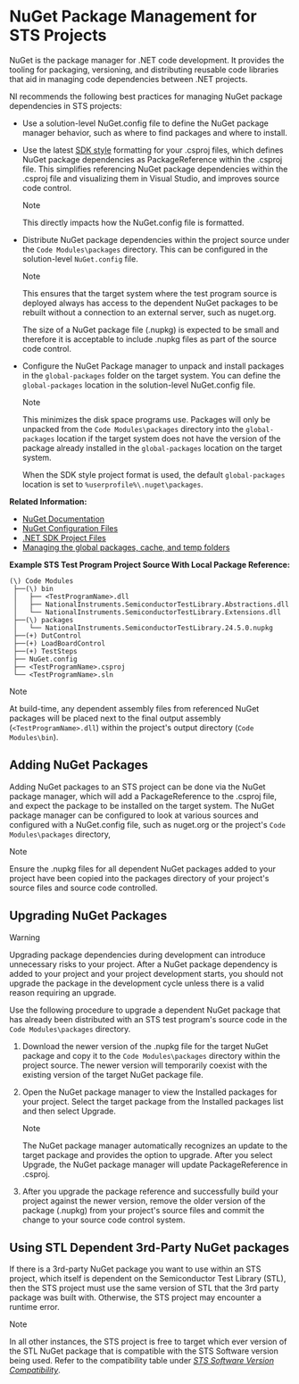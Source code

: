# NuGet Package Management for STS Projects

NuGet is the package manager for .NET code development. It provides the tooling for packaging, versioning, and distributing reusable code libraries that aid in managing code dependencies between .NET projects.

NI recommends the following best practices for managing NuGet package dependencies in STS projects:

- Use a solution-level NuGet.config file to define the NuGet package manager behavior, such as where to find packages and where to install.

- Use the latest [SDK style](https://learn.microsoft.com/en-us/dotnet/core/project-sdk/overview) formatting for your .csproj files, which defines NuGet package dependencies as PackageReference within the .csproj file. This simplifies referencing NuGet package dependencies within the .csproj file and visualizing them in Visual Studio, and improves source code control.
  > [!NOTE]
  > This directly impacts how the NuGet.config file is formatted.

- Distribute NuGet package dependencies within the project source under the `Code Modules\packages` directory. This can be configured in the solution-level `NuGet.config` file.
  > [!NOTE]
  > This ensures that the target system where the test program source is deployed always has access to the dependent NuGet packages to be rebuilt without a connection to an external server, such as nuget.org.
  >
  > The size of a NuGet package file (.nupkg) is expected to be small and therefore it is acceptable to include .nupkg files as part of the source code control.

- Configure the NuGet Package manager to unpack and install packages in the `global-packages` folder on the target system. You can define the `global-packages` location in the solution-level NuGet.config file.
  > [!NOTE]
  > This minimizes the disk space programs use. Packages will only be unpacked from the `Code Modules\packages` directory into the `global-packages` location if the target system does not have the version of the package already installed in the `global-packages` location on the target system.
  >
  > When the SDK style project format is used, the default `global-packages` location is set to `%userprofile%\.nuget\packages`.

**Related Information:**

- [NuGet Documentation](https://learn.microsoft.com/en-us/nuget/)
- [NuGet Configuration Files](https://learn.microsoft.com/en-us/nuget/reference/nuget-config-file)
- [.NET SDK Project Files](https://learn.microsoft.com/en-us/dotnet/core/project-sdk/overview#project-files)
- [Managing the global packages, cache, and temp folders](https://learn.microsoft.com/en-us/nuget/consume-packages/managing-the-global-packages-and-cache-folders)

**Example STS Test Program Project Source With Local Package Reference:**

```Text
(\) Code Modules
 ├──(\) bin
 │   ├── <TestProgramName>.dll
 │   ├── NationalInstruments.SemiconductorTestLibrary.Abstractions.dll
 │   └── NationalInstruments.SemiconductorTestLibrary.Extensions.dll
 ├──(\) packages
 │   └── NationalInstruments.SemiconductorTestLibrary.24.5.0.nupkg
 ├──(+) DutControl
 ├──(+) LoadBoardControl
 ├──(+) TestSteps
 ├── NuGet.config
 ├── <TestProgramName>.csproj 
 └── <TestProgramName>.sln
```

> [!NOTE]
> At build-time, any dependent assembly files from referenced NuGet packages will be placed next to the final output assembly (`<TestProgramName>.dll`) within the project's output directory (`Code Modules\bin`).

## Adding NuGet Packages

Adding NuGet packages to an STS project can be done via the NuGet package manager, which will add a PackageReference to the .csproj file, and expect the package to be installed on the target system. The NuGet package manager can be configured to look at various sources and configured with a NuGet.config file, such as nuget.org or the project's `Code Modules\packages` directory,

> [!NOTE]
> Ensure the .nupkg files for all dependent NuGet packages added to your project have been copied into the packages directory of your project's source files and source code controlled.

## Upgrading NuGet Packages

> [!WARNING]
> Upgrading package dependencies during development can introduce unnecessary risks to your project. After a NuGet package dependency is added to your project and your project development starts, you should not upgrade the package in the development cycle unless there is a valid reason requiring an upgrade.

Use the following procedure to upgrade a dependent NuGet package that has already been distributed with an STS test program's source code in the `Code Modules\packages` directory.

1. Download the newer version of the .nupkg file for the target NuGet package and copy it to the `Code Modules\packages` directory within the project source. The newer version will temporarily coexist with the existing version of the target NuGet package file.
2. Open the NuGet package manager to view the Installed packages for your project. Select the target package from the Installed packages list and then select Upgrade.
   > [!NOTE]
   > The NuGet package manager automatically recognizes an update to the target package and provides the option to upgrade. After you select Upgrade, the NuGet package manager will update PackageReference in .csproj.

3. After you upgrade the package reference and successfully build your project against the newer version, remove the older version of the package (.nupkg) from your project's source files and commit the change to your source code control system.

## Using STL Dependent 3rd-Party NuGet packages

If there is a 3rd-party NuGet package you want to use within an STS project, which itself is dependent on the Semiconductor Test Library (STL), then the STS project must use the same version of STL that the 3rd party package was built with. Otherwise, the STS project may encounter a runtime error.

>[!NOTE]
> In all other instances, the STS project is free to target which ever version of the STL NuGet package that is compatible with the STS Software version being used. Refer to the compatibility table under [*STS Software Version Compatibility*](Overview.md/#sts-software-version-compatibility).
